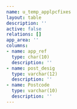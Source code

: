 ```yaml
---
name: u_temp_applpcfixes
layout: table
description: ''
active: false
relations: []
app_area: ''
columns:
- name: app_ref
  type: char(10)
  description: ''
- name: post_desig
  type: varchar(12)
  description: ''
- name: Postcode
  type: varchar(10)
  description: ''
---
```


